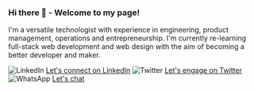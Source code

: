 ### Hi there 👋 - Welcome to my page!

I'm a versatile technologist with experience in engineering, product management, operations and entrepreneurship. I'm currently re-learning full-stack web development and web design with the aim of becoming a better developer and maker.

![LinkedIn](https://i.imgur.com/MKe1Xdu.png) [Let's connect on LinkedIn](https://www.linkedin.com/in/ulrichmabou/) 
![Twitter](https://i.imgur.com/JfRQgAW.png) [Let's engage on Twitter](https://twitter.com/ulrich_mabou)
![WhatsApp](https://i.imgur.com/BZi3CaZ.png) [Let's chat](https://api.whatsapp.com/send?phone=27603602550&text=Hey%20Ulrich)
